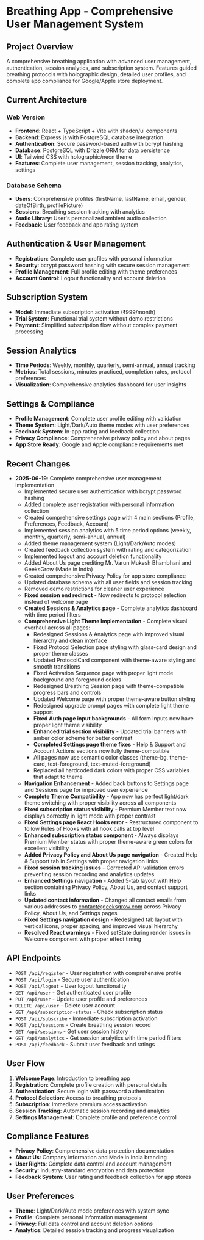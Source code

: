 # Breathing App - Comprehensive User Management System

## Project Overview
A comprehensive breathing application with advanced user management, authentication, session analytics, and subscription system. Features guided breathing protocols with holographic design, detailed user profiles, and complete app compliance for Google/Apple store deployment.

## Current Architecture

### Web Version
- **Frontend**: React + TypeScript + Vite with shadcn/ui components
- **Backend**: Express.js with PostgreSQL database integration
- **Authentication**: Secure password-based auth with bcrypt hashing
- **Database**: PostgreSQL with Drizzle ORM for data persistence
- **UI**: Tailwind CSS with holographic/neon theme
- **Features**: Complete user management, session tracking, analytics, settings

### Database Schema
- **Users**: Comprehensive profiles (firstName, lastName, email, gender, dateOfBirth, profilePicture)
- **Sessions**: Breathing session tracking with analytics
- **Audio Library**: User's personalized ambient audio collection
- **Feedback**: User feedback and app rating system

## Authentication & User Management
- **Registration**: Complete user profiles with personal information
- **Security**: bcrypt password hashing with secure session management
- **Profile Management**: Full profile editing with theme preferences
- **Account Control**: Logout functionality and account deletion

## Subscription System
- **Model**: Immediate subscription activation (₹999/month)
- **Trial System**: Functional trial system without demo restrictions
- **Payment**: Simplified subscription flow without complex payment processing

## Session Analytics
- **Time Periods**: Weekly, monthly, quarterly, semi-annual, annual tracking
- **Metrics**: Total sessions, minutes practiced, completion rates, protocol preferences
- **Visualization**: Comprehensive analytics dashboard for user insights

## Settings & Compliance
- **Profile Management**: Complete user profile editing with validation
- **Theme System**: Light/Dark/Auto theme modes with user preferences
- **Feedback System**: In-app rating and feedback collection
- **Privacy Compliance**: Comprehensive privacy policy and about pages
- **App Store Ready**: Google and Apple compliance requirements met

## Recent Changes
- **2025-06-19**: Complete comprehensive user management implementation
  - Implemented secure user authentication with bcrypt password hashing
  - Added complete user registration with personal information collection
  - Created comprehensive settings page with 4 main sections (Profile, Preferences, Feedback, Account)
  - Implemented session analytics with 5 time period options (weekly, monthly, quarterly, semi-annual, annual)
  - Added theme management system (Light/Dark/Auto modes)
  - Created feedback collection system with rating and categorization
  - Implemented logout and account deletion functionality
  - Added About Us page crediting Mr. Varun Mukesh Bhambhani and GeeksGrow (Made in India)
  - Created comprehensive Privacy Policy for app store compliance
  - Updated database schema with all user fields and session tracking
  - Removed demo restrictions for cleaner user experience
  - **Fixed session end redirect** - Now redirects to protocol selection instead of welcome page
  - **Created Sessions & Analytics page** - Complete analytics dashboard with time period filters
  - **Comprehensive Light Theme Implementation** - Complete visual overhaul across all pages:
    * Redesigned Sessions & Analytics page with improved visual hierarchy and clean interface
    * Fixed Protocol Selection page styling with glass-card design and proper theme classes
    * Updated ProtocolCard component with theme-aware styling and smooth transitions
    * Fixed Activation Sequence page with proper light mode background and foreground colors
    * Redesigned Breathing Session page with theme-compatible progress bars and controls
    * Updated Welcome page with proper theme-aware button styling
    * Redesigned upgrade prompt pages with complete light theme support
    * **Fixed Auth page input backgrounds** - All form inputs now have proper light theme visibility
    * **Enhanced trial section visibility** - Updated trial banners with amber color scheme for better contrast
    * **Completed Settings page theme fixes** - Help & Support and Account Actions sections now fully theme-compatible
    * All pages now use semantic color classes (theme-bg, theme-card, text-foreground, text-muted-foreground)
    * Replaced all hardcoded dark colors with proper CSS variables that adapt to theme
  - **Navigation Enhancement** - Added back buttons to Settings page and Sessions page for improved user experience
  - **Complete Theme Compatibility** - App now has perfect light/dark theme switching with proper visibility across all components
  - **Fixed subscription status visibility** - Premium Member text now displays correctly in light mode with proper contrast
  - **Fixed Settings page React Hooks error** - Restructured component to follow Rules of Hooks with all hook calls at top level
  - **Enhanced subscription status component** - Always displays Premium Member status with proper theme-aware green colors for excellent visibility
  - **Added Privacy Policy and About Us page navigation** - Created Help & Support tab in Settings with proper navigation links
  - **Fixed session tracking issues** - Corrected API validation errors preventing session recording and analytics updates
  - **Enhanced Settings navigation** - Added 5-tab layout with Help section containing Privacy Policy, About Us, and contact support links
  - **Updated contact information** - Changed all contact emails from various addresses to contact@geeksgrow.com across Privacy Policy, About Us, and Settings pages
  - **Fixed Settings navigation design** - Redesigned tab layout with vertical icons, proper spacing, and improved visual hierarchy
  - **Resolved React warnings** - Fixed setState during render issues in Welcome component with proper effect timing

## API Endpoints
- `POST /api/register` - User registration with comprehensive profile
- `POST /api/login` - Secure user authentication
- `POST /api/logout` - User logout functionality
- `GET /api/user` - Get authenticated user profile
- `PUT /api/user` - Update user profile and preferences
- `DELETE /api/user` - Delete user account
- `GET /api/subscription-status` - Check subscription status
- `POST /api/subscribe` - Immediate subscription activation
- `POST /api/sessions` - Create breathing session record
- `GET /api/sessions` - Get user session history
- `GET /api/analytics` - Get session analytics with time period filters
- `POST /api/feedback` - Submit user feedback and ratings

## User Flow
1. **Welcome Page**: Introduction to breathing app
2. **Registration**: Complete profile creation with personal details
3. **Authentication**: Secure login with password authentication
4. **Protocol Selection**: Access to breathing protocols
5. **Subscription**: Immediate premium access activation
6. **Session Tracking**: Automatic session recording and analytics
7. **Settings Management**: Complete profile and preference control

## Compliance Features
- **Privacy Policy**: Comprehensive data protection documentation
- **About Us**: Company information and Made in India branding
- **User Rights**: Complete data control and account management
- **Security**: Industry-standard encryption and data protection
- **Feedback System**: User rating and feedback collection for app stores

## User Preferences
- **Theme**: Light/Dark/Auto mode preferences with system sync
- **Profile**: Complete personal information management
- **Privacy**: Full data control and account deletion options
- **Analytics**: Detailed session tracking and progress visualization